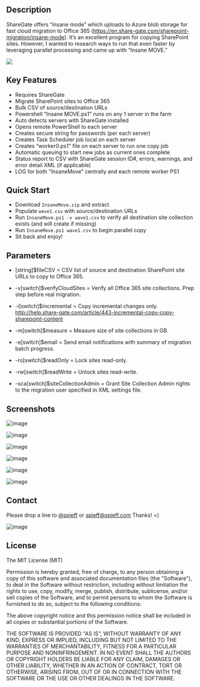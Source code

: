 ## Description
ShareGate offers “insane mode” which uploads to Azure blob storage for fast cloud migration to Office 365 (https://en.share-gate.com/sharepoint-migration/insane-mode).     It’s an excellent program for copying SharePoint sites.   However, I wanted to research ways to run that even faster by leveraging parallel processing and came up with “Insane MOVE.”

[![](https://raw.githubusercontent.com/spjeff/InsaneMove/master/doc/download.png)](https://github.com/spjeff/InsaneMove/releases/download/InsaneMove/InsaneMove.zip)

## Key Features
* Requires ShareGate
* Migrate SharePoint sites to Office 365
* Bulk CSV of source/destination URLs
* Powershell “Insane MOVE.ps1” runs on any 1 server in the farm
* Auto detects servers with ShareGate installed
* Opens remote PowerShell to each server
* Creates secure string for passwords (per each server)
* Creates Task Scheduler job local on each server
* Creates “worker0.ps1” file on each server to run one copy job
* Automatic queuing to start new jobs as current ones complete
* Status report to CSV with ShareGate session ID#, errors, warnings, and error detail XML  (if applicable)
* LOG for both “InsaneMove” centrally and each remote worker PS1

## Quick Start
* Download `InsaneMove.zip` and extract
* Populate `wave1.csv` with source/destination URLs
* Run `InsaneMove.ps1 -v wave1.csv` to verify all destination site collection exists (and will create if missing)
* Run `InsaneMove.ps1 wave1.csv` to  begin parallel copy
* Sit back and enjoy!

## Parameters
* [string]$fileCSV = CSV list of source and destination SharePoint site URLs to copy to Office 365.
	
* -v[switch]$verifyCloudSites = Verify all Office 365 site collections.  Prep step before real migration.

* -i[switch]$incremental = Copy incremental changes only. http://help.share-gate.com/article/443-incremental-copy-copy-sharepoint-content

* -m[switch]$measure = Measure size of site collections in GB.

* -e[switch]$email = Send email notifications with summary of migration batch progress.

* -ro[switch]$readOnly = Lock sites read-only.

* -rw[switch]$readWrite = Unlock sites read-write.

* -sca[switch]$siteCollectionAdmin = Grant Site Collection Admin rights to the migration user specified in XML settings file.

## Screenshots
![image](https://raw.githubusercontent.com/spjeff/InsaneMove/master/doc/diagram.png)

![image](https://raw.githubusercontent.com/spjeff/InsaneMove/master/doc/1.png)

![image](https://raw.githubusercontent.com/spjeff/InsaneMove/master/doc/2.png)

![image](https://raw.githubusercontent.com/spjeff/InsaneMove/master/doc/3.png)

![image](https://raw.githubusercontent.com/spjeff/InsaneMove/master/doc/4.png)

![image](https://raw.githubusercontent.com/spjeff/InsaneMove/master/doc/5.png)


## Contact
Please drop a line to [@spjeff](https://twitter.com/spjeff) or [spjeff@spjeff.com](mailto:spjeff@spjeff.com)
Thanks!  =)

![image](http://img.shields.io/badge/first--timers--only-friendly-blue.svg?style=flat-square)


## License

The MIT License (MIT)

Permission is hereby granted, free of charge, to any person obtaining a copy of this software and associated documentation files (the "Software"), to deal in the Software without restriction, including without limitation the rights to use, copy, modify, merge, publish, distribute, sublicense, and/or sell copies of the Software, and to permit persons to whom the Software is furnished to do so, subject to the following conditions:

The above copyright notice and this permission notice shall be included in all copies or substantial portions of the Software.

THE SOFTWARE IS PROVIDED "AS IS", WITHOUT WARRANTY OF ANY KIND, EXPRESS OR IMPLIED, INCLUDING BUT NOT LIMITED TO THE WARRANTIES OF MERCHANTABILITY, FITNESS FOR A PARTICULAR PURPOSE AND NONINFRINGEMENT. IN NO EVENT SHALL THE AUTHORS OR COPYRIGHT HOLDERS BE LIABLE FOR ANY CLAIM, DAMAGES OR OTHER LIABILITY, WHETHER IN AN ACTION OF CONTRACT, TORT OR OTHERWISE, ARISING FROM, OUT OF OR IN CONNECTION WITH THE SOFTWARE OR THE USE OR OTHER DEALINGS IN THE SOFTWARE.